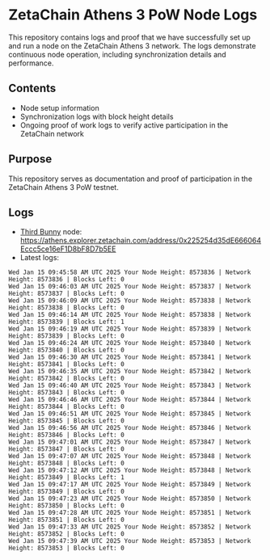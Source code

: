 # ZetaChain Athens 3 PoW Node Logs
This repository contains logs and proof that we have successfully set up and run a node on the ZetaChain Athens 3 network. The logs demonstrate continuous node operation, including synchronization details and performance.

## Contents
- Node setup information
- Synchronization logs with block height details
- Ongoing proof of work logs to verify active participation in the ZetaChain network

## Purpose
This repository serves as documentation and proof of participation in the ZetaChain Athens 3 PoW testnet.

## Logs

- [Third Bunny](https://thirdbunny.xyz/) node: https://athens.explorer.zetachain.com/address/0x225254d35dE666064Eccc5ce16eF1D8bF8D7b5EE
- Latest logs:
```
Wed Jan 15 09:45:58 AM UTC 2025 Your Node Height: 8573836 | Network Height: 8573836 | Blocks Left: 0
Wed Jan 15 09:46:03 AM UTC 2025 Your Node Height: 8573837 | Network Height: 8573837 | Blocks Left: 0
Wed Jan 15 09:46:09 AM UTC 2025 Your Node Height: 8573838 | Network Height: 8573838 | Blocks Left: 0
Wed Jan 15 09:46:14 AM UTC 2025 Your Node Height: 8573838 | Network Height: 8573839 | Blocks Left: 1
Wed Jan 15 09:46:19 AM UTC 2025 Your Node Height: 8573839 | Network Height: 8573839 | Blocks Left: 0
Wed Jan 15 09:46:24 AM UTC 2025 Your Node Height: 8573840 | Network Height: 8573840 | Blocks Left: 0
Wed Jan 15 09:46:30 AM UTC 2025 Your Node Height: 8573841 | Network Height: 8573841 | Blocks Left: 0
Wed Jan 15 09:46:35 AM UTC 2025 Your Node Height: 8573842 | Network Height: 8573842 | Blocks Left: 0
Wed Jan 15 09:46:40 AM UTC 2025 Your Node Height: 8573843 | Network Height: 8573843 | Blocks Left: 0
Wed Jan 15 09:46:46 AM UTC 2025 Your Node Height: 8573844 | Network Height: 8573844 | Blocks Left: 0
Wed Jan 15 09:46:51 AM UTC 2025 Your Node Height: 8573845 | Network Height: 8573845 | Blocks Left: 0
Wed Jan 15 09:46:56 AM UTC 2025 Your Node Height: 8573846 | Network Height: 8573846 | Blocks Left: 0
Wed Jan 15 09:47:01 AM UTC 2025 Your Node Height: 8573847 | Network Height: 8573847 | Blocks Left: 0
Wed Jan 15 09:47:07 AM UTC 2025 Your Node Height: 8573848 | Network Height: 8573848 | Blocks Left: 0
Wed Jan 15 09:47:12 AM UTC 2025 Your Node Height: 8573848 | Network Height: 8573849 | Blocks Left: 1
Wed Jan 15 09:47:17 AM UTC 2025 Your Node Height: 8573849 | Network Height: 8573849 | Blocks Left: 0
Wed Jan 15 09:47:23 AM UTC 2025 Your Node Height: 8573850 | Network Height: 8573850 | Blocks Left: 0
Wed Jan 15 09:47:28 AM UTC 2025 Your Node Height: 8573851 | Network Height: 8573851 | Blocks Left: 0
Wed Jan 15 09:47:33 AM UTC 2025 Your Node Height: 8573852 | Network Height: 8573852 | Blocks Left: 0
Wed Jan 15 09:47:39 AM UTC 2025 Your Node Height: 8573853 | Network Height: 8573853 | Blocks Left: 0
```
